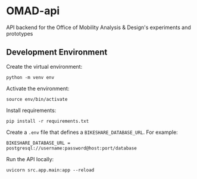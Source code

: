 # OMAD-api

API backend for the Office of Mobility Analysis &amp; Design's experiments and prototypes

## Development Environment

Create the virtual environment:

```
python -m venv env
```

Activate the environment:

```
source env/bin/activate
```

Install requirements:

```
pip install -r requirements.txt
```

Create a `.env` file that defines a `BIKESHARE_DATABASE_URL`. For example:

```
BIKESHARE_DATABASE_URL = postgresql://username:password@host:port/database
```

Run the API locally:

```
uvicorn src.app.main:app --reload
```
